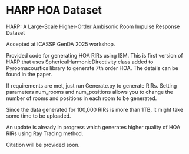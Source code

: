 # HARP HOA Dataset
HARP: A Large-Scale Higher-Order Ambisonic Room Impulse Response Dataset

Accepted at ICASSP GenDA 2025 workshop.

Provided code for generating HOA RIRs using ISM. 
This is first version of HARP that uses SphericalHarmonicDirectivity class added to Pyroomacoustics library to generate 7th order HOA.
The details can be found in the paper.

If requirements are met, just run Generate.py to generate RIRs. Setting parameters num_rooms and num_positions allows you to change the number of rooms and positions in each room to be generated.

Since the data generated for 100,000 RIRs is more than 1TB, it might take some time to be uploaded.

An update is already in progress which generates higher quality of HOA RIRs using Ray Tracing method.

Citation will be provided soon.
